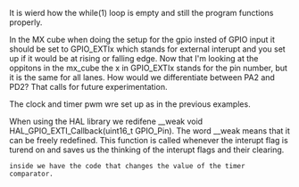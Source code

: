 It is wierd how the while(1) loop is empty and still the program functions properly.

In the MX cube when doing the setup for the gpio insted of GPIO input it should be set to GPIO_EXTIx which stands for external interupt and you set up if it would be at rising or falling edge. Now that I'm looking at the oppitons in the mx_cube the x in GPIO_EXTIx stands for the pin number, but it is the same for all lanes. 
How would we differentiate between PA2 and PD2?
That calls for future experimentation.

The clock and timer pwm wre set up as in the previous examples.

When using the HAL library we redifene __weak void HAL_GPIO_EXTI_Callback(uint16_t GPIO_Pin). The word __weak means that it can be freely redefined.
This function is called whenever the interupt flag is turend on and saves us the thinking of the interupt flags and their clearing.

	inside we have the code that changes the value of the timer comparator.



